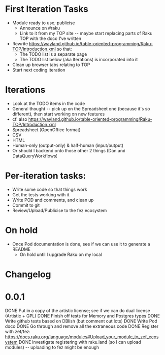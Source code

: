 # First Iteration Tasks
-	Module ready to use; publicise
	-	Announce on #raku
	-	Link to it from my TOP site -- maybe start replacing parts of Raku TOP with the doco I've written
-	Rewrite https://wayland.github.io/table-oriented-programming/Raku-TOP/Introduction.xml so that:
	-	The TODO list is a separate page
	-	The TODO list below (aka Iterations) is incorporated into it
-	Clean up browser tabs relating to TOP
-	Start next coding iteration

# Iterations
-	Look at the TODO items in the code
-	General thought -- pick up on the Spreadsheet one (because it's so different), then start working on
	new features
-	cf. also https://wayland.github.io/table-oriented-programming/Raku-TOP/Introduction.xml
-	Spreadsheet (OpenOffice format)
-	CSV
-	HTML
-	Human-only (output-only) & half-human (input/output)
-	Or should I backend onto those other 2 things (Dan and DataQueryWorkflows)

# Per-iteration tasks:
-	Write some code so that things work
-	Get the tests working with it
-	Write POD and comments, and clean up
-	Commit to git
-	Review/Upload/Publicise to the fez ecosystem

# On hold
-	Once Pod documentation is done, see if we can use it to generate a README
	-	On hold until I upgrade Raku on my local

# Changelog
# 0.0.1
DONE	Put in a copy of the artistic license; see if we can do dual license (Artistic + GPL)
DONE	Finish off tests for Memory and Postgres types
DONE	Write github tests based on DBIish (but comment out lots)
DONE	Write Pod doco
DONE	Go through and remove all the extraneous code
DONE	Register with zef/fez: https://docs.raku.org/language/modules#Upload_your_module_to_zef_ecosystem
DONE	Investigate registering with raku.land (so I can upload modules) -- uploading to fez might be enough

